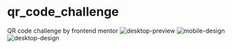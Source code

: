 # qr_code_challenge
QR code challenge by frontend mentor
![desktop-preview](https://user-images.githubusercontent.com/101539552/158328860-edff00fd-475a-4543-a32c-aea9a2dde897.jpg)
![mobile-design](https://user-images.githubusercontent.com/101539552/158328880-23e468e2-69fd-49f5-8ff3-7c8d307c90c1.jpg)
![desktop-design](https://user-images.githubusercontent.com/101539552/158328891-2f397081-dc7b-485e-ad87-03fb5ca18bb0.jpg)
